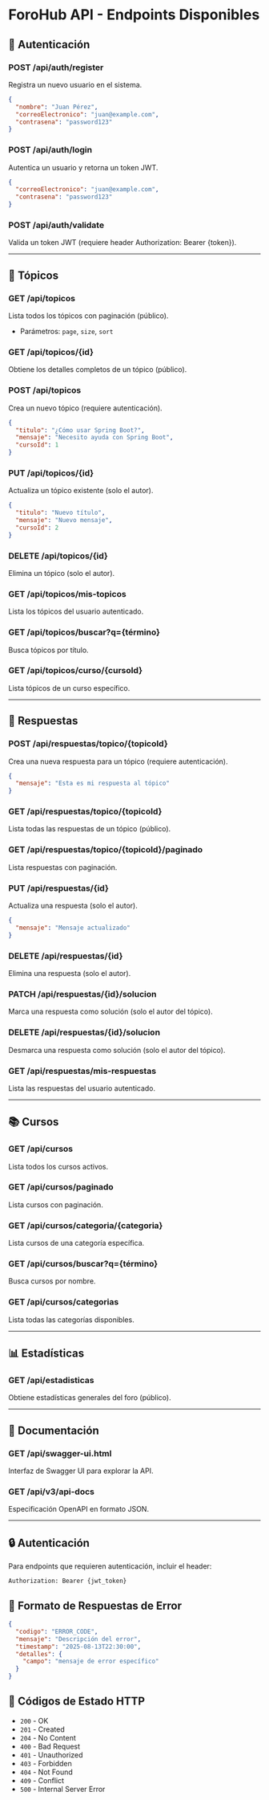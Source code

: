 # ForoHub API - Endpoints Disponibles

## 🔐 Autenticación

### POST /api/auth/register
Registra un nuevo usuario en el sistema.
```json
{
  "nombre": "Juan Pérez",
  "correoElectronico": "juan@example.com",
  "contrasena": "password123"
}
```

### POST /api/auth/login
Autentica un usuario y retorna un token JWT.
```json
{
  "correoElectronico": "juan@example.com",
  "contrasena": "password123"
}
```

### POST /api/auth/validate
Valida un token JWT (requiere header Authorization: Bearer {token}).

---

## 📝 Tópicos

### GET /api/topicos
Lista todos los tópicos con paginación (público).
- Parámetros: `page`, `size`, `sort`

### GET /api/topicos/{id}
Obtiene los detalles completos de un tópico (público).

### POST /api/topicos
Crea un nuevo tópico (requiere autenticación).
```json
{
  "titulo": "¿Cómo usar Spring Boot?",
  "mensaje": "Necesito ayuda con Spring Boot",
  "cursoId": 1
}
```

### PUT /api/topicos/{id}
Actualiza un tópico existente (solo el autor).
```json
{
  "titulo": "Nuevo título",
  "mensaje": "Nuevo mensaje",
  "cursoId": 2
}
```

### DELETE /api/topicos/{id}
Elimina un tópico (solo el autor).

### GET /api/topicos/mis-topicos
Lista los tópicos del usuario autenticado.

### GET /api/topicos/buscar?q={término}
Busca tópicos por título.

### GET /api/topicos/curso/{cursoId}
Lista tópicos de un curso específico.

---

## 💬 Respuestas

### POST /api/respuestas/topico/{topicoId}
Crea una nueva respuesta para un tópico (requiere autenticación).
```json
{
  "mensaje": "Esta es mi respuesta al tópico"
}
```

### GET /api/respuestas/topico/{topicoId}
Lista todas las respuestas de un tópico (público).

### GET /api/respuestas/topico/{topicoId}/paginado
Lista respuestas con paginación.

### PUT /api/respuestas/{id}
Actualiza una respuesta (solo el autor).
```json
{
  "mensaje": "Mensaje actualizado"
}
```

### DELETE /api/respuestas/{id}
Elimina una respuesta (solo el autor).

### PATCH /api/respuestas/{id}/solucion
Marca una respuesta como solución (solo el autor del tópico).

### DELETE /api/respuestas/{id}/solucion
Desmarca una respuesta como solución (solo el autor del tópico).

### GET /api/respuestas/mis-respuestas
Lista las respuestas del usuario autenticado.

---

## 📚 Cursos

### GET /api/cursos
Lista todos los cursos activos.

### GET /api/cursos/paginado
Lista cursos con paginación.

### GET /api/cursos/categoria/{categoria}
Lista cursos de una categoría específica.

### GET /api/cursos/buscar?q={término}
Busca cursos por nombre.

### GET /api/cursos/categorias
Lista todas las categorías disponibles.

---

## 📊 Estadísticas

### GET /api/estadisticas
Obtiene estadísticas generales del foro (público).

---

## 📖 Documentación

### GET /api/swagger-ui.html
Interfaz de Swagger UI para explorar la API.

### GET /api/v3/api-docs
Especificación OpenAPI en formato JSON.

---

## 🔒 Autenticación

Para endpoints que requieren autenticación, incluir el header:
```
Authorization: Bearer {jwt_token}
```

## 📄 Formato de Respuestas de Error

```json
{
  "codigo": "ERROR_CODE",
  "mensaje": "Descripción del error",
  "timestamp": "2025-08-13T22:30:00",
  "detalles": {
    "campo": "mensaje de error específico"
  }
}
```

## 🚀 Códigos de Estado HTTP

- `200` - OK
- `201` - Created
- `204` - No Content
- `400` - Bad Request
- `401` - Unauthorized
- `403` - Forbidden
- `404` - Not Found
- `409` - Conflict
- `500` - Internal Server Error